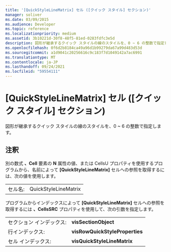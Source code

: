 ```yaml
---
title: '[QuickStyleLineMatrix] セル ([クイック スタイル] セクション)'
manager: soliver
ms.date: 03/09/2015
ms.audience: Developer
ms.topic: reference
ms.localizationpriority: medium
ms.assetid: 3b10221d-30f8-48f5-81ed-0283fdfc3e5d
description: 図形が継承するクイック スタイルの線のスタイルを、0 ~ 6 の整数で指定します。
ms.openlocfilehash: 0f6d2b8184ca49a96d1b99279da67a99d483d53d
ms.sourcegitcommit: a1d9041c20256616c9c183f7d1049142a7ac6991
ms.translationtype: MT
ms.contentlocale: ja-JP
ms.lasthandoff: 09/24/2021
ms.locfileid: "59554111"
---
```

# <a name="quickstylelinematrix-cell-quick-style-section"></a>[QuickStyleLineMatrix] セル ([クイック スタイル] セクション)

図形が継承するクイック スタイルの線のスタイルを、0 ~ 6 の整数で指定します。 
  
## <a name="remarks"></a>注釈

別の数式 **、Cell** 要素の **N** 属性の値、または CellsU プロパティを使用するプログラムから、名前によって **[QuickStyleLineMatrix]** セルへの参照を取得するには、次の値を使用します。  
  
|||
|:-----|:-----|
| セル名:  <br/> | QuickStyleLineMatrix  <br/> |
   
プログラムからインデックスによって **[QuickStyleLineMatrix]** セルへの参照を取得するには **、CellsSRC** プロパティを使用して、次の引数を指定します。 
  
|||
|:-----|:-----|
| セクション インデックス:  <br/> |**visSectionObject** <br/> |
| 行インデックス:  <br/> |**visRowQuickStyleProperties** <br/> |
| セル インデックス:  <br/> |**visQuickStyleLineMatrix** <br/> |
   

